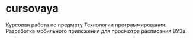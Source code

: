 # cursovaya
Курсовая работа по предмету Технологии программирования. Разработка мобильного приложения для просмотра расписания ВУЗа.

